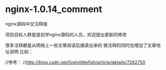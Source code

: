 nginx-1.0.14_comment
====================

nginx源码中文注释版

项目目标人群是是初学nginx源码的人员，欢迎提出更新的修改

很多注释都是从网络上一些文章阅读后摘录出来的
做注释的同时也增加了文章地址说明
比如：

//参考：
//http://blog.csdn.net/livelylittlefish/article/details/7262750

